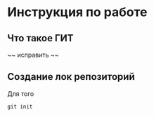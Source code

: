 # **Инструкция по работе**

## Что такое ГИТ ##

~~ исправить ~~

## Создание лок репозиторий ##

Для того 

    git init
    
